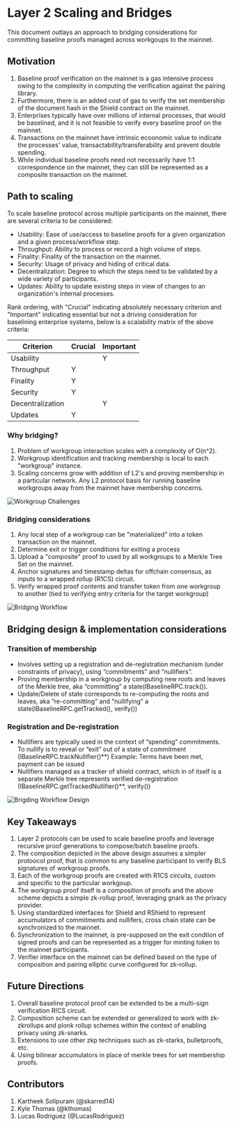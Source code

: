 # Layer 2 Scaling and Bridges

This document outlays an approach to bridging considerations for committing baseline proofs managed across workgoups to the mainnet.

## Motivation

1. Baseline proof verification on the mainnet is a gas intensive process owing to the complexity in computing the verification against the pairing library.
1. Furthermore, there is an added cost of gas to verify the set membership of the document hash in the Shield contract on the mainnet.
1. Enterprises typically have over millions of internal processes, that would be baselined, and it is not feasible to verify every baseline proof on the mainnet.
1. Transactions on the mainnet have intrinsic ecoonomic value to indicate the processes' value, transactability/transferability and prevent double spending.
1. While individual baseline proofs need not necessarily have 1:1 correspondence on the mainnet, they can still be represented as a composite transaction on the mainnet.

## Path to scaling

To scale baseline protocol across multiple participants on the mainnet, there are several criteria to be considered:
- Usability: Ease of use/access to baseline proofs for a given organization and a given process/workflow step.
- Throughput: Ability to process or record a high volume of steps.
- Finality: Finality of the transaction on the mainnet.
- Security: Usage of privacy and hiding of critical data.
- Decentralization: Degree to which the steps need to be validated by a wide variety of participants.
- Updates: Ability to update existing steps in view of changes to an organization's internal processes.

Rank ordering, with "Crucial" indicating absolutely necessary criterion and "Important" indicating essential but not a driving consideration for baselining enterprise systems, below is a scalability matrix of the above criteria:

| Criterion | Crucial | Important |
| --- | ---- | --- |
| Usability | | Y |
| Throughput | Y | |
| Finality   | Y | |
| Security   | Y | |
| Decentralization | | Y |
| Updates | Y | |

### Why bridging?

1. Problem of workgroup interaction scales with a complexity of O(n^2).
1. Workgroup identification and tracking membership is local to each "workgroup" instance.
1. Scaling concerns grow with addition of L2's and proving membership in a particular network. Any L2 protocol basis for running baseline workgroups away from the mainnet have membership concerns.


![Workgroup Challenges](../assets/bridging/baseline-arch-workgroup-challenges.png)

### Bridging considerations

1. Any local step of a workgroup can be "materialized" into a token transaction on the mainnet.
1. Determine exit or trigger conditions for exiting a process
1. Upload a "composite" proof to used by all workgroups to a Merkle Tree Set on the mainnet.
1. Anchor signatures and timestamp deltas for offchain consensus, as inputs to a wrapped rollup (R1CS) circuit.
1. Verify wrapped proof contents and transfer token from one workgroup to another (tied to verifying entry criteria for the target workgroup)

![Bridging Workflow](../assets/bridging/baseline-arch-bridging-workflow.png)

## Bridging design & implementation considerations

### Transition of membership

- Involves setting up a registration and de-registration mechanism (under constraints of privacy), using “commitments” and “nullifiers”.
- Proving membership in a workgroup by computing new roots and leaves of the Merkle tree, aka “committing” a state(IBaselineRPC.track()).
- Update/Delete of state corresponds to re-computing the roots and leaves, aka “re-committing” and “nullifying” a state(IBaselineRPC.getTracked(), verify())

### Registration and De-registration
- Nullifiers are typically used in the context of “spending” commitments. To nullify is to reveal or “exit” out of a state of commitment (IBaselineRPC.trackNullifier()**)
Example: Terms have been met, payment can be issued
- Nullifiers managed as a tracker of shield contract, which in of itself is a separate Merkle tree represents verified de-registration (IBaselineRPC.getTrackedNullifier()**, verify())

![Brigding Workflow Design](../assets/bridging/baseline-arch-bridging-workflow-design.png)

## Key Takeaways

1. Layer 2 protocols can be used to scale baseline proofs and leverage recursive proof generations to compose/batch baseline proofs.
1. The composition depicted in the above design assumes a simpler protoocol proof, that is common to any baseline participant to verify BLS signatures of workgroup proofs.
1. Each of the workgroup proofs are created with R1CS circuits, custom and specific to the particular workgoup.
1. The workgroup proof itself is a composition of proofs and the above scheme depicts a simple zk-rollup proof, leveraging gnark as the privacy provider.
1. Using standardized interfaces for Shield and RShield to represent accumulators of commitments and nullifers, cross chain state can be synchronized to the mainnet.
1. Synchronization to the mainnet, is pre-supposed on the exit condtion of signed proofs and can be represented as a trigger for minting token to the mainnet participants.
1. Verifier interface on the mainnet can be defined based on the type of composition and pairing elliptic curve configured for zk-rollup.

## Future Directions

1. Overall baseline protocol proof can be extended to be a multi-sign verification R!CS circuit.
1. Composition scheme can be extended or generalized to work with zk-zkrollups and plonk rollup schemes within the context of enabling privacy using zk-snarks.
1. Extensions to use other zkp techniques such as zk-starks, bulletproofs, etc.
1. Using bilinear accumulators in place of merkle trees for set membership proofs.

## Contributors

1. Kartheek Solipuram (@skarred14)
1. Kyle Thomas (@kthomas)
1. Lucas Rodriguez (@LucasRodriguez)

